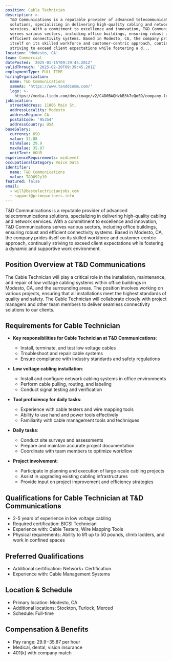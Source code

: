 ```yaml
---
position: Cable Technician
description: >-
  T&D Communications is a reputable provider of advanced telecommunications
  solutions, specializing in delivering high-quality cabling and network
  services. With a commitment to excellence and innovation, T&D Communications
  serves various sectors, including office buildings, ensuring robust and
  efficient connectivity systems. Based in Modesto, CA, the company prides
  itself on its skilled workforce and customer-centric approach, continually
  striving to exceed client expectations while fostering a d...
location: 'Modesto, CA'
team: Commercial
datePosted: '2025-01-15T09:39:45.201Z'
validThrough: '2025-02-20T09:39:45.201Z'
employmentType: FULL_TIME
hiringOrganization:
  name: T&D Communications
  sameAs: 'https://www.tanddcomm.com/'
  logo: >-
    https://media.licdn.com/dms/image/v2/C4D0BAQHzkB3k7eQoSQ/company-logo_200_200/company-logo_200_200/0/1631320385872?e=2147483647&v=beta&t=nuFy5lrwqoCuQ6_2P8hO_EwhwJlnndzcbM7ZPSfdKlM
jobLocation:
  streetAddress: 11806 Main St.
  addressLocality: Modesto
  addressRegion: CA
  postalCode: '95354'
  addressCountry: USA
baseSalary:
  currency: USD
  value: 32.88
  minValue: 29.9
  maxValue: 35.87
  unitText: HOUR
experienceRequirements: midLevel
occupationalCategory: Voice Data
identifier:
  name: T&D Communications
  value: T&D092y10
featured: false
email:
  - will@bestelectricianjobs.com
  - support@primepartners.info
---
```




T&D Communications is a reputable provider of advanced telecommunications solutions, specializing in delivering high-quality cabling and network services. With a commitment to excellence and innovation, T&D Communications serves various sectors, including office buildings, ensuring robust and efficient connectivity systems. Based in Modesto, CA, the company prides itself on its skilled workforce and customer-centric approach, continually striving to exceed client expectations while fostering a dynamic and supportive work environment.

## Position Overview at T&D Communications

The Cable Technician will play a critical role in the installation, maintenance, and repair of low voltage cabling systems within office buildings in Modesto, CA, and the surrounding areas. The position involves working on various projects, ensuring that all installations meet the highest standards of quality and safety. The Cable Technician will collaborate closely with project managers and other team members to deliver seamless connectivity solutions to our clients.

## Requirements for Cable Technician

- **Key responsibilities for Cable Technician at T&D Communications**: 
  - Install, terminate, and test low voltage cables
  - Troubleshoot and repair cable systems
  - Ensure compliance with industry standards and safety regulations

- **Low voltage cabling installation**:
  - Install and configure network cabling systems in office environments
  - Perform cable pulling, routing, and labeling
  - Conduct signal testing and verification

- **Tool proficiency for daily tasks**:
  - Experience with cable testers and wire mapping tools
  - Ability to use hand and power tools effectively
  - Familiarity with cable management tools and techniques

- **Daily tasks**:
  - Conduct site surveys and assessments
  - Prepare and maintain accurate project documentation
  - Coordinate with team members to optimize workflow

- **Project involvement**:
  - Participate in planning and execution of large-scale cabling projects
  - Assist in upgrading existing cabling infrastructures
  - Provide input on project improvement and efficiency strategies

## Qualifications for Cable Technician at T&D Communications

- 2-5 years of experience in low voltage cabling
- Required certification: BICSI Technician
- Experience with: Cable Testers, Wire Mapping Tools
- Physical requirements: Ability to lift up to 50 pounds, climb ladders, and work in confined spaces

## Preferred Qualifications

- Additional certification: Network+ Certification
- Experience with: Cable Management Systems

## Location & Schedule

- Primary location: Modesto, CA
- Additional locations: Stockton, Turlock, Merced
- Schedule: Full-time

## Compensation & Benefits

- Pay range: $29.9-$35.87 per hour
- Medical, dental, vision insurance
- 401(k) with company match
